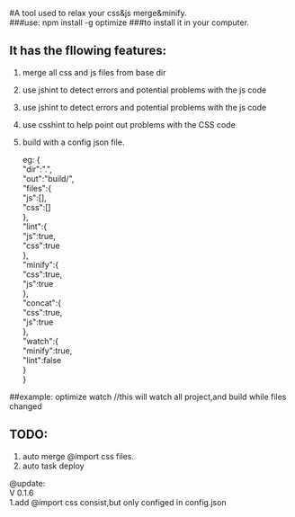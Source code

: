 #A tool used to relax your css&js merge&minify.  
###use:
    npm install -g optimize
###to install it in your computer.  

## It has the fllowing features:
1.  merge all css and js files from base dir   
2.  use jshint to detect errors and potential problems with the js code  
3.  use jshint to detect errors and potential problems with the js code    
4.  use csshint to help point out problems with the CSS code   
5.  build with a config json file.  

    eg:
    {    
      "dir":".",    
      "out":"build/",    
      "files":{  
         "js":[],  
         "css":[]  
      },  
      "lint":{  
         "js":true,  
         "css":true  
      },  
      "minify":{  
         "css":true,  
         "js":true  
      },  
      "concat":{   
         "css":true,  
         "js":true  
      },  
      "watch":{  
         "minify":true,  
         "lint":false  
      }  
    }  

##example:
    optimize watch //this will watch all project,and build while files changed
    
##  TODO:  
1.  auto merge @import css files.   
2.  auto task  deploy   

@update:  
V 0.1.6  
1.add @import css consist,but only configed in config.json  
